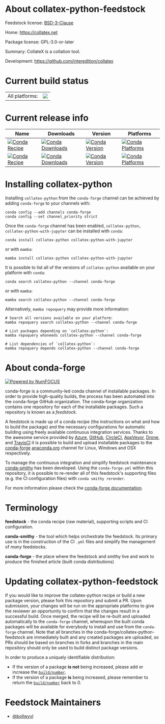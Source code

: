 About collatex-python-feedstock
===============================

Feedstock license: [BSD-3-Clause](https://github.com/conda-forge/collatex-python-feedstock/blob/main/LICENSE.txt)

Home: https://collatex.net

Package license: GPL-3.0-or-later

Summary: CollateX is a collation tool.

Development: https://github.com/interedition/collatex

Current build status
====================


<table><tr><td>All platforms:</td>
    <td>
      <a href="https://dev.azure.com/conda-forge/feedstock-builds/_build/latest?definitionId=17491&branchName=main">
        <img src="https://dev.azure.com/conda-forge/feedstock-builds/_apis/build/status/collatex-python-feedstock?branchName=main">
      </a>
    </td>
  </tr>
</table>

Current release info
====================

| Name | Downloads | Version | Platforms |
| --- | --- | --- | --- |
| [![Conda Recipe](https://img.shields.io/badge/recipe-collatex--python-green.svg)](https://anaconda.org/conda-forge/collatex-python) | [![Conda Downloads](https://img.shields.io/conda/dn/conda-forge/collatex-python.svg)](https://anaconda.org/conda-forge/collatex-python) | [![Conda Version](https://img.shields.io/conda/vn/conda-forge/collatex-python.svg)](https://anaconda.org/conda-forge/collatex-python) | [![Conda Platforms](https://img.shields.io/conda/pn/conda-forge/collatex-python.svg)](https://anaconda.org/conda-forge/collatex-python) |
| [![Conda Recipe](https://img.shields.io/badge/recipe-collatex--python--with--jupyter-green.svg)](https://anaconda.org/conda-forge/collatex-python-with-jupyter) | [![Conda Downloads](https://img.shields.io/conda/dn/conda-forge/collatex-python-with-jupyter.svg)](https://anaconda.org/conda-forge/collatex-python-with-jupyter) | [![Conda Version](https://img.shields.io/conda/vn/conda-forge/collatex-python-with-jupyter.svg)](https://anaconda.org/conda-forge/collatex-python-with-jupyter) | [![Conda Platforms](https://img.shields.io/conda/pn/conda-forge/collatex-python-with-jupyter.svg)](https://anaconda.org/conda-forge/collatex-python-with-jupyter) |

Installing collatex-python
==========================

Installing `collatex-python` from the `conda-forge` channel can be achieved by adding `conda-forge` to your channels with:

```
conda config --add channels conda-forge
conda config --set channel_priority strict
```

Once the `conda-forge` channel has been enabled, `collatex-python, collatex-python-with-jupyter` can be installed with `conda`:

```
conda install collatex-python collatex-python-with-jupyter
```

or with `mamba`:

```
mamba install collatex-python collatex-python-with-jupyter
```

It is possible to list all of the versions of `collatex-python` available on your platform with `conda`:

```
conda search collatex-python --channel conda-forge
```

or with `mamba`:

```
mamba search collatex-python --channel conda-forge
```

Alternatively, `mamba repoquery` may provide more information:

```
# Search all versions available on your platform:
mamba repoquery search collatex-python --channel conda-forge

# List packages depending on `collatex-python`:
mamba repoquery whoneeds collatex-python --channel conda-forge

# List dependencies of `collatex-python`:
mamba repoquery depends collatex-python --channel conda-forge
```


About conda-forge
=================

[![Powered by
NumFOCUS](https://img.shields.io/badge/powered%20by-NumFOCUS-orange.svg?style=flat&colorA=E1523D&colorB=007D8A)](https://numfocus.org)

conda-forge is a community-led conda channel of installable packages.
In order to provide high-quality builds, the process has been automated into the
conda-forge GitHub organization. The conda-forge organization contains one repository
for each of the installable packages. Such a repository is known as a *feedstock*.

A feedstock is made up of a conda recipe (the instructions on what and how to build
the package) and the necessary configurations for automatic building using freely
available continuous integration services. Thanks to the awesome service provided by
[Azure](https://azure.microsoft.com/en-us/services/devops/), [GitHub](https://github.com/),
[CircleCI](https://circleci.com/), [AppVeyor](https://www.appveyor.com/),
[Drone](https://cloud.drone.io/welcome), and [TravisCI](https://travis-ci.com/)
it is possible to build and upload installable packages to the
[conda-forge](https://anaconda.org/conda-forge) [anaconda.org](https://anaconda.org/)
channel for Linux, Windows and OSX respectively.

To manage the continuous integration and simplify feedstock maintenance
[conda-smithy](https://github.com/conda-forge/conda-smithy) has been developed.
Using the ``conda-forge.yml`` within this repository, it is possible to re-render all of
this feedstock's supporting files (e.g. the CI configuration files) with ``conda smithy rerender``.

For more information please check the [conda-forge documentation](https://conda-forge.org/docs/).

Terminology
===========

**feedstock** - the conda recipe (raw material), supporting scripts and CI configuration.

**conda-smithy** - the tool which helps orchestrate the feedstock.
                   Its primary use is in the construction of the CI ``.yml`` files
                   and simplify the management of *many* feedstocks.

**conda-forge** - the place where the feedstock and smithy live and work to
                  produce the finished article (built conda distributions)


Updating collatex-python-feedstock
==================================

If you would like to improve the collatex-python recipe or build a new
package version, please fork this repository and submit a PR. Upon submission,
your changes will be run on the appropriate platforms to give the reviewer an
opportunity to confirm that the changes result in a successful build. Once
merged, the recipe will be re-built and uploaded automatically to the
`conda-forge` channel, whereupon the built conda packages will be available for
everybody to install and use from the `conda-forge` channel.
Note that all branches in the conda-forge/collatex-python-feedstock are
immediately built and any created packages are uploaded, so PRs should be based
on branches in forks and branches in the main repository should only be used to
build distinct package versions.

In order to produce a uniquely identifiable distribution:
 * If the version of a package **is not** being increased, please add or increase
   the [``build/number``](https://docs.conda.io/projects/conda-build/en/latest/resources/define-metadata.html#build-number-and-string).
 * If the version of a package **is** being increased, please remember to return
   the [``build/number``](https://docs.conda.io/projects/conda-build/en/latest/resources/define-metadata.html#build-number-and-string)
   back to 0.

Feedstock Maintainers
=====================

* [@bollwyvl](https://github.com/bollwyvl/)

